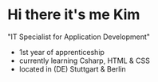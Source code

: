 # Hi there it's me Kim

"IT Specialist for Application Development"

- 1st year of apprenticeship
- currently learning Csharp, HTML & CSS
- located in (DE) Stuttgart & Berlin
